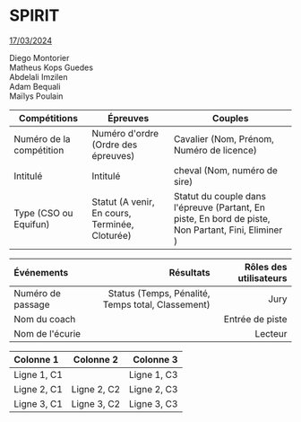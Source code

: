 # SPIRIT

<u>17/03/2024</u>

Diego Montorier  
Matheus Kops Guedes  
Abdelali Imzilen  
Adam Bequali  
Maïlys Poulain  

|  Compétitions           | Épreuves                                       | Couples  |
|-------------------------|------------------------------------------------|------------|
| Numéro de la compétition| Numéro d'ordre (Ordre des épreuves)            | Cavalier (Nom, Prénom, Numéro de licence) |
| Intitulé                | Intitulé                                       | cheval (Nom, numéro de sire)|
| Type (CSO ou Equifun)   | Statut (A venir, En cours, Terminée, Cloturée) | Statut du couple dans l'épreuve (Partant, En piste, En bord de piste, Non Partant, Fini, Eliminer )|

| Événements      | Résultats                                        | Rôles des utilisateurs |
|:----------------|-------------------------------------------------:|-----------------------:|
|Numéro de passage| Status (Temps, Pénalité, Temps total, Classement) | Jury                   |
| Nom du coach    |                                                  | Entrée de piste        |
| Nom de l'écurie |                                                  | Lecteur                |

| Colonne 1  | Colonne 2  | Colonne 3  |
|:-----------|:----------:|-----------:|
| Ligne 1, C1 |  | Ligne 1, C3 |
| Ligne 2, C1 | Ligne 2, C2 | Ligne 2, C3 |
| Ligne 3, C1 | Ligne 3, C2 | Ligne 3, C3 |
